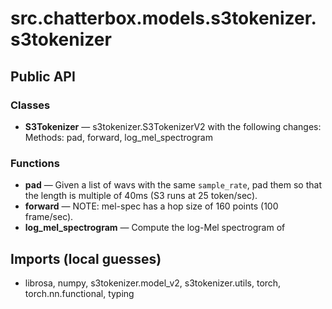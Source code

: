 # src.chatterbox.models.s3tokenizer.s3tokenizer

## Public API

### Classes
- **S3Tokenizer** — s3tokenizer.S3TokenizerV2 with the following changes:  
  Methods: pad, forward, log_mel_spectrogram

### Functions
- **pad** — Given a list of wavs with the same `sample_rate`, pad them so that the length is multiple of 40ms (S3 runs at 25 token/sec).
- **forward** — NOTE: mel-spec has a hop size of 160 points (100 frame/sec).
- **log_mel_spectrogram** — Compute the log-Mel spectrogram of

## Imports (local guesses)
- librosa, numpy, s3tokenizer.model_v2, s3tokenizer.utils, torch, torch.nn.functional, typing